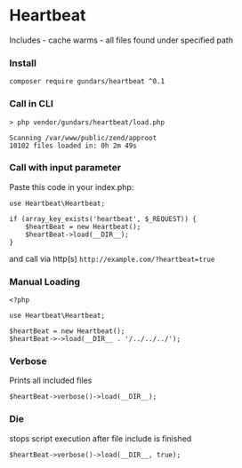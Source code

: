 # Heartbeat
Includes - cache warms - all files found under specified path

### Install
```
composer require gundars/heartbeat ^0.1
```

### Call in CLI 

```
> php vendor/gundars/heartbeat/load.php

Scanning /var/www/public/zend/approot
10102 files loaded in: 0h 2m 49s
```

### Call with input parameter
Paste this code in your index.php:

```
use Heartbeat\Heartbeat;
```
```
if (array_key_exists('heartbeat', $_REQUEST)) {
    $heartBeat = new Heartbeat();
    $heartBeat->load(__DIR__);
}
```
and call via http(s) `http://example.com/?heartbeat=true`

### Manual Loading
```
<?php

use Heartbeat\Heartbeat;

$heartBeat = new Heartbeat();
$heartBeat->->load(__DIR__ . '/../../../');
```

### Verbose
Prints all included files
```
$heartBeat->verbose()->load(__DIR__);
```

### Die
stops script execution after file include is finished
```
$heartBeat->verbose()->load(__DIR__, true);
```
